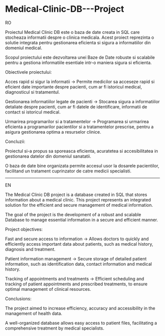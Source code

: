 # Medical-Clinic-DB---Project

RO

Proiectul Medical Clinic DB este o baza de date creata in SQL care stocheaza informatii despre o clinica medicala. Acest proiect reprezinta o solutie integrata pentru gestionarea eficienta si sigura a informatiilor din domeniul medical.

Scopul proiectului este dezvoltarea unei Baze de Date robuste si scalabile pentru a gestiona informatiile esentiale intr-o maniera sigura si eficienta.

Obiectivele proiectului:

Acces rapid si sigur la informatii -> Permite medicilor sa acceseze rapid si eficient date importante despre pacienti, cum ar fi istoricul medical, diagnosticul si tratamentul.

Gestionarea informatiilor legate de pacienti -> Stocarea sigura a informatiilor detaliate despre pacienti, cum ar fi datele de identificare, informatii de contact si istoricul medical.

Urmarirea programarilor si a tratamentelor -> Programarea si urmarirea eficienta a programarilor pacientilor si a tratamentelor prescrise, pentru a asigura gestionarea optima a resurselor clinice.

Concluzii:

Proiectul si-a propus sa sporeasca eficienta, acuratetea si accesibilitatea in gestionarea datelor din domeniul sanatatii.

O baza de date bine organizata permite accesul usor la dosarele pacientilor, facilitand un tratament cuprinzator de catre medicii specialisti.


***

EN

The Medical Clinic DB project is a database created in SQL that stores information about a medical clinic. This project represents an integrated solution for the efficient and secure management of medical information.

The goal of the project is the development of a robust and scalable Database to manage essential information in a secure and efficient manner.

Project objectives:

Fast and secure access to information -> Allows doctors to quickly and efficiently access important data about patients, such as medical history, diagnosis and treatment.

Patient information management -> Secure storage of detailed patient information, such as identification data, contact information and medical history.

Tracking of appointments and treatments -> Efficient scheduling and tracking of patient appointments and prescribed treatments, to ensure optimal management of clinical resources.

Conclusions:

The project aimed to increase efficiency, accuracy and accessibility in the management of health data.

A well-organized database allows easy access to patient files, facilitating a comprehensive treatment by medical specialists.


